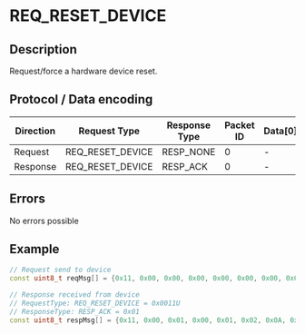 # REQ_RESET_DEVICE

## Description

Request/force a hardware device reset.

## Protocol / Data encoding

| Direction | Request Type | Response Type | Packet ID | Data[0] | Data[1] | Data[2] | Data [3] |
|-|-|-|-|-|-|-|-|
|Request|REQ_RESET_DEVICE|RESP_NONE|0|-|-|-|-|
|Response|REQ_RESET_DEVICE|RESP_ACK|0|-|-|-|-|

## Errors

No errors possible

## Example
 
```C++
// Request send to device
const uint8_t reqMsg[] = {0x11, 0x00, 0x00, 0x00, 0x00, 0x00, 0x00, 0x00};

// Response received from device
// RequestType: REQ_RESET_DEVICE = 0x0011U
// ResponseType: RESP_ACK = 0x01
const uint8_t respMsg[] = {0x11, 0x00, 0x01, 0x00, 0x01, 0x02, 0x0A, 0x00};

```